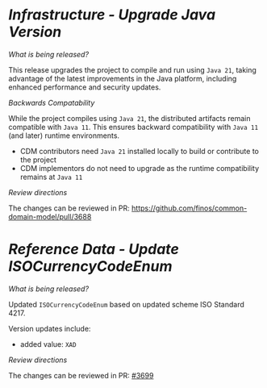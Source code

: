 # _Infrastructure - Upgrade Java Version_

_What is being released?_

This release upgrades the project to compile and run using `Java 21`, taking advantage of the latest improvements in the Java platform, including enhanced performance and security updates.

_Backwards Compatability_

While the project compiles using `Java 21`, the distributed artifacts remain compatible with `Java 11`. This ensures backward compatibility with `Java 11` (and later) runtime environments.  

- CDM contributors need `Java 21` installed locally to build or contribute to the project
- CDM implementors do not need to upgrade as the runtime compatibility remains at `Java 11`

_Review directions_

The changes can be reviewed in PR: https://github.com/finos/common-domain-model/pull/3688

# _Reference Data - Update ISOCurrencyCodeEnum_

_What is being released?_

Updated `ISOCurrencyCodeEnum` based on updated scheme ISO Standard 4217.

Version updates include:
- added value: `XAD`


_Review directions_

The changes can be reviewed in PR: [#3699](https://github.com/finos/common-domain-model/pull/3699)
